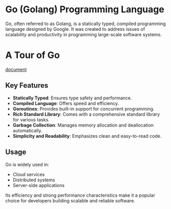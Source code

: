# Go (Golang) Programming Language

Go, often referred to as Golang, is a statically typed, compiled programming language designed by Google. It was created to address issues of scalability and productivity in programming large-scale software systems.

# A Tour of Go

[document](https://go.dev/tour/list)

## Key Features

- **Statically Typed**: Ensures type safety and performance.
- **Compiled Language**: Offers speed and efficiency.
- **Goroutines**: Provides built-in support for concurrent programming.
- **Rich Standard Library**: Comes with a comprehensive standard library for various tasks.
- **Garbage Collection**: Manages memory allocation and deallocation automatically.
- **Simplicity and Readability**: Emphasizes clean and easy-to-read code.

## Usage

Go is widely used in:

- Cloud services
- Distributed systems
- Server-side applications

Its efficiency and strong performance characteristics make it a popular choice for developers building scalable and reliable software.
